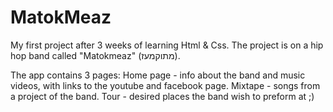 # MatokMeaz

My first project after 3 weeks of learning Html & Css.
The project is on a hip hop band called "Matokmeaz" (מתוקמעז).

The app contains 3 pages:
Home page - info about the band and music videos, with links to the youtube and facebook page.
Mixtape - songs from a project of the band.
Tour - desired places the band wish to preform at ;)
